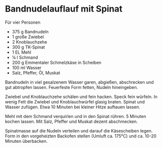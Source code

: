 Bandnudelauflauf mit Spinat
===========================

Für vier Personen

* 375 g Bandnudeln
* 1 große Zwiebel
* 2 Knoblauchzehe
* 300 g TK-Spinat
* 1 EL Mehl
* ¼ l Schmand
* 200 g Emmentaler Schmelzkäse in Scheiben
* 100 ml Wasser
* Salz, Pfeffer, Öl, Muskat

Bandnudeln in viel gesalzenem Wasser garen, abgießen, abschrecken und gut abtropfen lassen. Feuerfeste Form fetten, Nudeln hineingeben.

Zwiebel und Knoblauchzehe schälen und fein hacken. Speck fein würfeln. In wenig Fett die Zwiebel und Knoblauchwürfel glasig braten. Spinat und Wasser zufügen. Etwa 10 Minuten bei kleiner Hitze auftauen lassen.

Mehl mit dem Schmand verquirlen und in den Spinat rühren. 5 Minuten kochen lassen. Mit Salz, Pfeffer und Muskat dezent abschmecken.

Spinatmasse auf die Nudeln verteilen und darauf die Käsescheiben legen. Form in den vorgeheizten Backofen stellen (Umluft ca. 175°C) und ca. 10-20 Minuten überbacken.